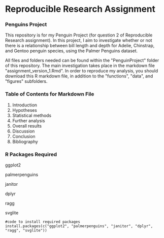 # Reproducible Research Assignment

### Penguins Project

This repository is for my Penguin Project (for question 2 of Reproducible Research assignment). In this project, I aim to investigate whether or not there is a relationship between bill length and depth for Adelie, Chinstrap, and Gentoo penguin species, using the Palmer Penguins dataset. 

All files and folders needed can be found within the "PenguinProject" folder of this repository. The main investigation takes place in the markdown file "assignment_version_1.Rmd". In order to reproduce my analysis, you should download this R markdown file, in addition to the "functions", "data", and "figures" subfolders. 

### Table of Contents for Markdown File

1. Introduction
2. Hypotheses
3. Statistical methods
4. Further analysis
5. Overall results
6. Discussion
7. Conclusion
8. Bibliography

### R Packages Required

ggplot2

palmerpenguins

janitor

dplyr

ragg

svglite

```
#code to install required packages
install.packages(c("ggplot2", "palmerpenguins", "janitor", "dplyr", "ragg", "svglite"))
```


